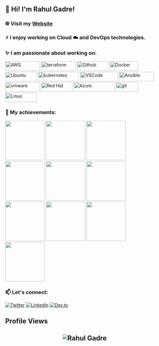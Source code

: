 ## 👋 Hi! I'm Rahul Gadre!  
<!--**rahulgadre/rahulgadre** is a ✨ _special_ ✨ repository because its `README.md` (this file) appears on your GitHub profile.Here are some ideas to get you started: -->
### 🌐 Visit my <a href="https://rahulgadre.com"><b>Website</b> </a> 

### ⚡  I enjoy working on Cloud ☁️ and DevOps technologies.

### ✨ I am passionate about working on: <br>
<p align="left">
<img alt="AWS" src="https://img.shields.io/badge/Amazon_AWS-FF9900?style=for-the-badge&logo=amazonaws&logoColor=white" width="110" height="30" />
<img alt="terraform" src="https://img.shields.io/badge/Terraform-7B42BC?style=for-the-badge&logo=Terraform&logoColor=white" width="110" height="30" />
<img alt="Github" src="https://img.shields.io/badge/GitHub-%23121011.svg?style=flat-square&logo=Github&logoColor=white" width="100" height="30"/>
<img alt="Docker" src="https://img.shields.io/badge/-Docker-46a2f1?style=flat-square&logo=docker&logoColor=white" width="90" height="30"/>
<img alt="Ubuntu" src="https://img.shields.io/badge/Ubuntu-E95420?style=flat-square&logo=ubuntu&logoColor=white" width="100" height="30"/>
<img alt="kubernetes"src="https://img.shields.io/badge/Kubernetes-326ce5.svg?&style=flat-square&logo=Kubernetes&logoColor=white" width="130" height="30"/>
<img alt="VSCode" src="https://img.shields.io/badge/Visual_Studio-5C2D91?style=for-the-badge&logo=visual%20studio%20code&logoColor=white" width="120" height="30"/>
<img alt="Ansible" src="https://img.shields.io/badge/Ansible-E00?logo=ansible&logoColor=fff&style=flat-square" width="110" height="30"/>
<img alt="vmware"src="https://img.shields.io/badge/VMware-607078?style=for-the-badge&logo=VMware&logoColor=white" width="110" height="30"/> 
<img alt="Red Hat" src="https://img.shields.io/badge/RedHat-E95420?style=flat-square&logo=redhat&logoColor=white" width="100" height="30"/>
<img alt="Azure" src="https://img.shields.io/badge/microsoft%20azure-0089D6?style=for-the-badge&logo=microsoft-azure&logoColor=white" width="130" height="30" />
<img alt="git" src="https://img.shields.io/badge/-Git-F05032?style=flat-square&logo=git&logoColor=white" width="70" height="30" />
<img alt="Linux" src="https://img.shields.io/badge/Linux-FCC624?style=for-the-badge&logo=linux&logoColor=black" width="100" height="30" />
</p>

### 🏅 My achievements: 
<p align="left">
  <img src="https://images.credly.com/size/680x680/images/00634f82-b07f-4bbd-a6bb-53de397fc3a6/image.png" width="125" height="125">
  <img src="https://images.credly.com/size/340x340/images/0e284c3f-5164-4b21-8660-0d84737941bc/image.png" width="125" height="125">
  <img src="https://images.credly.com/size/340x340/images/b9feab85-1a43-4f6c-99a5-631b88d5461b/image.png" width="125" height="125">
  <img src="https://images.credly.com/size/340x340/images/f0d3fbb9-bfa7-4017-9989-7bde8eaf42b1/image.png" width="125" height="125">
  <img src="https://images.credly.com/size/340x340/images/2d84e428-9078-49b6-a804-13c15383d0de/image.png" width="125" height="125">
  <img src="https://images.credly.com/size/340x340/images/bd31ef42-d460-493e-8503-39592aaf0458/image.png" width="125" height="125">
  <img src="https://images.credly.com/size/340x340/images/e66cfe55-7840-4628-bd31-16147d07c515/image.png" width="125" height="125">
  <img src="https://images.credly.com/size/340x340/images/96012817-d2f3-4a13-8275-eb6ef323dc2b/image.png" width="125" height="125"> 
  <img src="https://images.credly.com/size/340x340/images/be8fcaeb-c769-4858-b567-ffaaa73ce8cf/image.png" width="125" height="125">
  <img src="https://images.credly.com/size/340x340/images/a31c0301-ff96-4cee-9435-0a4b40ce6e66/cisco_ccna_R_26S.png" width="125" height="125"> 
</p>

### 📫 Let's connect: 

[![Twitter](https://img.shields.io/badge/Twitter-%231DA1F2.svg?style=for-the-badge&logo=Twitter&logoColor=white)](https://twitter.com/rggadre)
[![LinkedIn](https://img.shields.io/badge/linkedin-%230077B5.svg?style=for-the-badge&logo=linkedin&logoColor=white)](https://linkedin.com/in/rahulgadre)
[![Dev.to](https://img.shields.io/badge/dev.to-0A0A0A?style=for-the-badge&logo=devdotto&logoColor=white)](https://dev.to/rahulgadre)

## Profile Views
<h2 align="center"> <img src="https://komarev.com/ghpvc/?username=rahulgadre" alt="Rahul Gadre" /> <h2>
